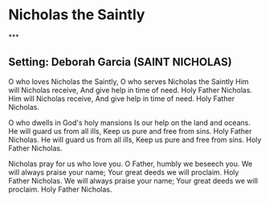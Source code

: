 # Nicholas the Saintly

‌***

## Setting: Deborah Garcia (SAINT NICHOLAS)

O who loves Nicholas the Saintly,
O who serves Nicholas the Saintly
Him will Nicholas receive,
And give help in time of need.
Holy Father Nicholas.
Him will Nicholas receive,
And give help in time of need.
Holy Father Nicholas.

O who dwells in God's holy mansions
Is our help on the land and oceans.
He will guard us from all ills,
Keep us pure and free from sins.
Holy Father Nicholas.
He will guard us from all ills,
Keep us pure and free from sins.
Holy Father Nicholas.

Nicholas pray for us who love you.
O Father, humbly we beseech you.
We will always praise your name;
Your great deeds we will proclaim.
Holy Father Nicholas.
We will always praise your name;
Your great deeds we will proclaim.
Holy Father Nicholas.